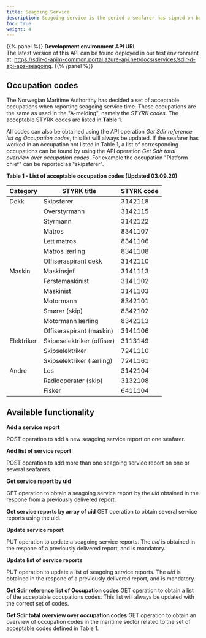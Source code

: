 ```yaml
---
title: Seagoing Service
description: Seagoing service is the period a seafarer has signed on board a ship and is used as the basis for issuance of certificates. As a shipowner the Seagoing API is used to register seagoing service on a specific seafarer or several seafarers. Seagoing service is accepted when the sender is a ship owner, or an appointed representative i.e Master and Chief Engineer. 
toc: true 
weight: 4
---
```


{{% panel %}}
**Development environment API URL** <br>
The latest version of this API can be found deployed in our test environment at: https://sdir-d-apim-common.portal.azure-api.net/docs/services/sdir-d-api-aps-seagoing.
{{% /panel %}}

## Occupation codes
The Norwegian Maritime Authorithy has decided a set of acceptable occupations when reporting seagoing service time. These occupations are the same as used in the "A-melding", namely the *STYRK codes*. The acceptable STYRK codes are listed in **Table 1**. 

All codes can also be obtained using the API operation *Get Sdir reference list og Occupation codes*, this list will always be updated. If the seafarer has worked in an occupation not listed in Table 1, a list of corresponding occupations can be found by using the API operation *Get Sdir total overview over occupation codes*. For example the occupation "Platform chief" can be reported as "skipsfører".  


**Table 1 - List of acceptable occupation codes (Updated 03.09.20)**

| Category   | STYRK title                | STYRK code |
|------------|----------------------------|------------|
| Dekk       | Skipsfører                 | 3142118    |
|            | Overstyrmann               | 3142115    |
|            | Styrmann                   | 3142122    |
|            | Matros                     | 8341107    |
|            | Lett matros                | 8341106    |
|            | Matros lærling             | 8341108    |
|            | Offiseraspirant dekk       | 3142110    |
| Maskin     | Maskinsjef                 | 3141113    |
|            | Førstemaskinist            | 3141102    |
|            | Maskinist                  | 3141103    |
|            | Motormann                  | 8342101    |
|            | Smører (skip)              | 8342102    |
|            | Motormann lærling          | 8342113    |
|            | Offiseraspirant (maskin)   | 3141106    |
| Elektriker | Skipeselektriker (offiser) | 3113149    |
|            | Skipselektriker            | 7241110    |
|            | Skipselektriker (lærling)  | 7241161    |
| Andre      | Los                        | 3142104    |
|            | Radiooperatør (skip)       | 3132108    |
|            | Fisker                     | 6411104    |

## Available functionality 

**Add a service report**

POST operation to add a new seagoing service report on one seafarer. 

**Add list of service report**

POST operation to add more than one seagoing service report on one or several seafarers. 

**Get service report by uid**

GET operation to obtain a seagoing service report by the *uid* obtained in the respone from a previously delivered report.

**Get service reports by array of uid**
GET operation to obtain several service reports using the uid. 

**Update service report**

PUT operation to update a seagoing service reports. The *uid* is obtained in the respone of a previously delivered report, and is mandatory.

**Update list of service reports** 

PUT operation to update a list of seagoing service reports. The *uid* is obtained in the respone of a previously delivered report, and is mandatory.

**Get Sdir reference list of Occupation codes**
GET operation to obtain a list of the acceptable occupations codes. This list will always be updated with the correct set of codes. 

**Get Sdir total overview over occupation codes**
GET operation to obtain an overview of occupation codes in the maritime sector related to the set of acceptable codes defined in Table 1. 








